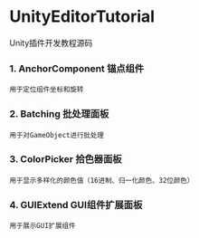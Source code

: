 # UnityEditorTutorial
Unity插件开发教程源码



### 1. AnchorComponent 锚点组件
	用于定位组件坐标和旋转

### 2. Batching 批处理面板
	用于对GameObject进行批处理
	
### 3. ColorPicker 拾色器面板
	用于显示多样化的颜色值（16进制、归一化颜色、32位颜色）
	
### 4. GUIExtend GUI组件扩展面板
	用于展示GUI扩展组件
